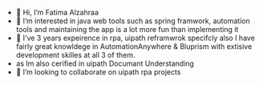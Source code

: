 - 👋 Hi, I’m Fatima Alzahraa 
- 👀 I’m interested in java web tools such as spring framwork, automation tools and maintaining the app is a lot more fun than implementing it 
- 🌱 I've 3 years expeirence in rpa, uipath reframwrok specifcly also I have fairly great knowldege in AutomationAnywhere & Bluprism with extisive development skilles at all 3 of them.
- as Im also cerified in uipath Documant Understanding
- 💞️ I’m looking to collaborate on uipath rpa projects 

<!---
Fatoma97/Fatoma97 is a ✨ special ✨ repository because its `README.md` (this file) appears on your GitHub profile.
You can click the Preview link to take a look at your changes.
--->
